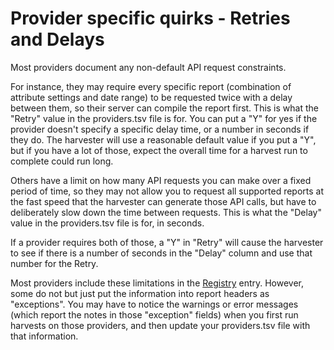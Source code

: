 # Provider specific quirks - Retries and Delays

Most providers document any non-default API request constraints. 

For instance, they may require every specific report (combination of attribute settings and date range) to be requested twice with a delay between them, so their server can compile the report first.  This is what the "Retry" value in the providers.tsv file is for. You can put a "Y" for yes if the provider doesn't specify a specific delay time, or a number in seconds if they do. The harvester will use a reasonable default value if you put a "Y", but if you have a lot of those, expect the overall time for a harvest run to complete could run long.

Others have a limit on how many API requests you can make over a fixed period of time, so they may not allow you to request all supported reports at the fast speed that the harvester can generate those API calls, but have to deliberately slow down the time between requests. This is what the "Delay" value in the providers.tsv file is for, in seconds.

If a provider requires both of those, a "Y" in "Retry" will cause the harvester to see if there is a number of seconds in the "Delay" column and use that number for the Retry.

Most providers include these limitations in the [Registry](https://registry.countermetrics.org/) entry.  However, some do not but just put the information into report headers as "exceptions". You may have to notice the warnings or error messages (which report the notes in those "exception" fields) when you first run harvests on those providers, and then update your providers.tsv file with that information.


